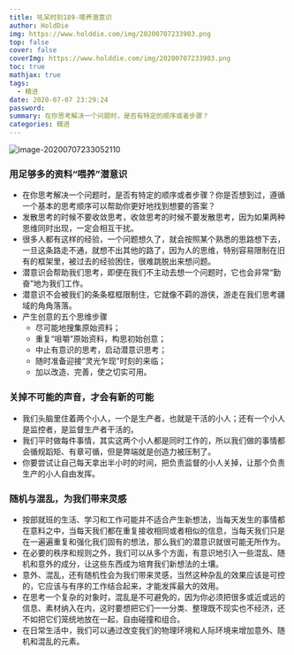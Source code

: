 ```yaml
---
title: 吼呆时刻189-喂养潜意识
author: HoldDie
img: https://www.holddie.com/img/20200707233903.png
top: false
cover: false
coverImg: https://www.holddie.com/img/20200707233903.png
toc: true
mathjax: true
tags:
  - 精进
date: 2020-07-07 23:29:24
password:
summary: 在你思考解决一个问题时，是否有特定的顺序或者步骤？
categories: 精进
---
```


![image-20200707233052110](https://www.holddie.com/img/20200707233903.png)



### 用足够多的资料“喂养”潜意识

- 在你思考解决一个问题时，是否有特定的顺序或者步骤？你是否想到过，遵循一个基本的思考顺序可以帮助你更好地找到想要的答案？
- 发散思考的时候不要收敛思考，收敛思考的时候不要发散思考，因为如果两种思维同时出现，一定会相互干扰。
- 很多人都有这样的经验，一个问题想久了，就会按照某个熟悉的思路想下去，一旦这条路走不通，就想不出其他的路了，因为人的思维，特别容易限制在旧有的框架里，被过去的经验困住，很难跳脱出来想问题。
- 潜意识会帮助我们思考，即便在我们不主动去想一个问题时，它也会非常“勤奋”地为我们工作。
- 潜意识不会被我们的条条框框限制住，它就像不羁的游侠，游走在我们思考疆域的角角落落。
- 产生创意的五个思维步骤
  - 尽可能地搜集原始资料；
  - 重复“咀嚼”原始资料，构思初始创意；
  - 中止有意识的思考，启动潜意识思考；
  - 随时准备迎接“灵光乍现”时刻的来临；
  - 加以改造、完善，使之切实可用。



### 关掉不可能的声音，才会有新的可能

- 我们头脑里住着两个小人，一个是生产者，也就是干活的小人；还有一个小人是监控者，是监督生产者干活的。
- 我们平时做每件事情，其实这两个小人都是同时工作的，所以我们做的事情都会循规蹈矩、有章可循，但是弊端就是创造力被压制了。
- 你要尝试让自己每天拿出半小时的时间，把负责监督的小人关掉，让那个负责生产的小人自由发挥。



### 随机与混乱，为我们带来灵感

- 按部就班的生活、学习和工作可能并不适合产生新想法，当每天发生的事情都在意料之中，当每天我们都在重复接收相同或者相似的信息，当每天我们只是在一遍遍重复和强化我们固有的想法，那么我们的潜意识就很可能无所作为。
- 在必要的秩序和规则之外，我们可以从多个方面，有意识地引入一些混乱、随机和意外的成分，让这些东西成为培育我们新想法的土壤。
- 意外、混乱，还有随机性会为我们带来灵感，当然这种杂乱的效果应该是可控的，它应该与有序的工作结合起来，才能发挥最大的效用。
- 在思考一个复杂的对象时，混乱是不可避免的，因为你必须把很多或近或远的信息、素材纳入在内，这时要想把它们一一分类、整理既不现实也不经济，还不如把它们笼统地放在一起，自由碰撞和组合。
- 在日常生活中，我们可以通过改变我们的物理环境和人际环境来增加意外、随机和混乱的元素。

